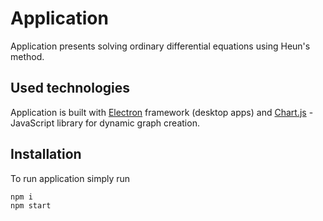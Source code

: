 # Application

Application presents solving ordinary differential equations using Heun's method.

## Used technologies

Application is built with [Electron](https://www.electronjs.org/) framework (desktop apps) and 
[Chart.js](https://www.chartjs.org/) - JavaScript library for dynamic graph creation.

## Installation

To run application simply run

```bash
npm i
npm start
```